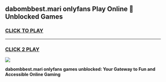 
## dabombbest.mari onlyfans Play Online 👋 Unblocked Games
<h3>
<a href="https://premium.freeplayer.one?title=dabombbest.mari_onlyfans&ref=19F">CLICK TO PLAY</a></h3>
<hr>

<h3>
<a href="https://premium.freeplayer.one?title=dabombbest.mari_onlyfans&ref=19F">CLICK 2 PLAY</a>
  
</h3>

<a href="https://premium.freeplayer.one?title=dabombbest.mari_onlyfans&ref=19F"><img src="https://clearcache.store/games.png"></a>


**dabombbest.mari onlyfans games unblocked: Your Gateway to Fun and Accessible Online Gaming**
